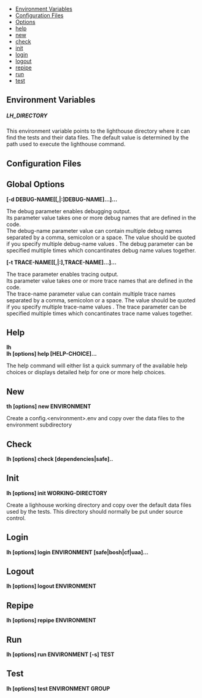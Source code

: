 
- [Environment Variables](#environment-variables)
- [Configuration Files](#configuration-files)
- [Options](##global-options)
- [help](##help)
- [new](##new)
- [check](##check)
- [init](##init)
- [login](#login)
- [logout](##logout)
- [repipe](##repipe)
- [run](##run)
- [test](##test)

## Environment Variables

##### LH\_DIRECTORY

This environment variable points to the lighthouse directory where it can find
the tests and their data files.   The default value is determined by the path
used to execute the lighthouse command. 

## Configuration Files

## Global Options
__[-d DEBUG-NAME[[,|:]DEBUG-NAME]...]...__

The debug parameter enables debugging output.  
Its parameter value takes one or more debug names that are defined in the code.  
The debug-name parameter value can contain multiple debug names separated
by a comma, semicolon or a space.  The value should be quoted if you specify
multiple debug-name values .
The debug parameter can be specified multiple times which concantinates
debug name values together.

__[-t TRACE-NAME[[,|:],TRACE-NAME]...]...__

The trace parameter enables tracing output.  
Its parameter value takes one or more trace names that are defined in the code.  
The trace-name parameter value can contain multiple trace names separated
by a comma, semicolon or a space.  The value should be quoted if you specify
multiple trace-name values .
The trace parameter can be specified multiple times which concantinates
trace name values together.

## Help
__lh__  
__lh [options] help [HELP-CHOICE]...__

The help command will either list a quick summary of the available help
choices or displays detailed help for one or more help choices.

## New
__th [options] new ENVIRONMENT__

Create a config.\<environment\>.env and copy over the data files to the environment subdirectory

## Check
__lh [options] check [dependencies|safe]..__

## Init
__lh [options] init WORKING-DIRECTORY__

Create a lighhouse working directory and copy over the 
default data files used by the tests.  This directory 
should normally be put under source control.

## Login
__lh [options] login ENVIRONMENT [safe|bosh|cf|uaa]...__

## Logout
__lh [options] logout ENVIRONMENT__

## Repipe
__lh [options] repipe ENVIRONMENT__

## Run
__lh [options] run ENVIRONMENT [-s] TEST__

## Test
__lh [options] test ENVIRONMENT GROUP__
